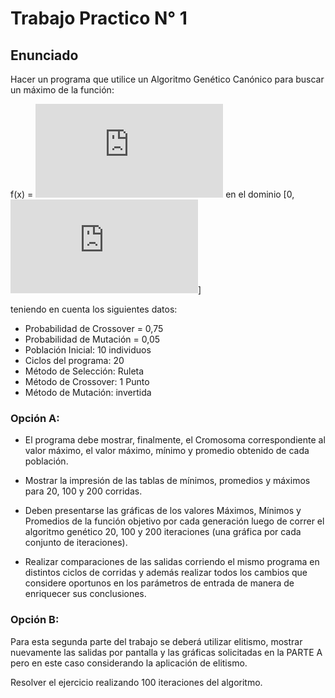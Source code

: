 # Trabajo Practico N° 1 

## Enunciado

Hacer un programa que utilice un Algoritmo Genético Canónico para buscar un máximo de la función:

f(x) =  ![equation](https://latex.codecogs.com/gif.latex?%28%5Cfrac%7Bx%7D%7B2%5E%7B30%7D-1%7D%29%5E%7B2%7D)
en el dominio [0, ![equation](https://latex.codecogs.com/gif.latex?%7B2%5E%7B30%7D-1%7D)]

teniendo en cuenta los siguientes datos:
<ul>
<li>Probabilidad de Crossover = 0,75 </li>
<li>Probabilidad de Mutación = 0,05</li>
<li>Población Inicial: 10 individuos </li>
<li>Ciclos del programa: 20 </li>
<li>Método de Selección: Ruleta </li>
<li>Método de Crossover: 1 Punto </li>
<li>Método de Mutación: invertida </li>
</ul>

### Opción A:

-   El programa debe mostrar, finalmente, el Cromosoma correspondiente al valor máximo, el valor máximo, mínimo y promedio obtenido de cada población.  
    
-   Mostrar la impresión de las tablas de mínimos, promedios y máximos para 20, 100 y 200 corridas.  
    
-   Deben presentarse las gráficas de los valores Máximos, Mínimos y Promedios de la función objetivo por cada generación luego de correr el algoritmo genético 20, 100 y 200 iteraciones (una gráfica por cada conjunto de iteraciones).
    
-   Realizar comparaciones de las salidas corriendo el mismo programa en distintos ciclos de corridas y además realizar todos los cambios que considere oportunos en los parámetros de entrada de manera de enriquecer sus conclusiones.

### Opción B:

Para esta segunda parte del trabajo se deberá utilizar elitismo, mostrar nuevamente las salidas por pantalla y las gráficas solicitadas en la PARTE A pero en este caso considerando la aplicación de elitismo.

Resolver el ejercicio realizando 100 iteraciones del algoritmo.
